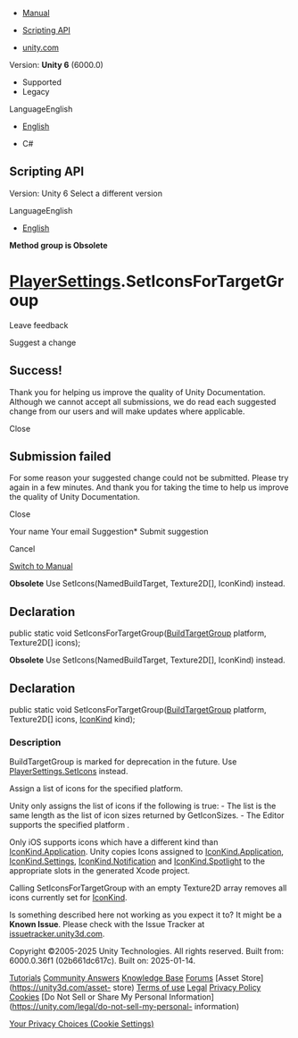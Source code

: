 [ ]()

  * [Manual](../Manual/index.html)
  * [Scripting API](../ScriptReference/index.html)

  * [unity.com](https://unity.com/)

Version: **Unity 6** (6000.0)

  * Supported
  * Legacy

LanguageEnglish

  * [English]()

  * C#

[ ](https://docs.unity3d.com)

## Scripting API

Version: Unity 6 Select a different version

LanguageEnglish

  * [English]()

**Method group is Obsolete**  

#  [PlayerSettings](PlayerSettings.html).SetIconsForTargetGroup

Leave feedback

Suggest a change

## Success!

Thank you for helping us improve the quality of Unity Documentation. Although
we cannot accept all submissions, we do read each suggested change from our
users and will make updates where applicable.

Close

## Submission failed

For some reason your suggested change could not be submitted. Please <a>try
again</a> in a few minutes. And thank you for taking the time to help us
improve the quality of Unity Documentation.

Close

Your name Your email Suggestion* Submit suggestion

Cancel

[Switch to Manual](../Manual/class-PlayerSettings.html "Go to PlayerSettings
Component in the Manual")

**Obsolete** Use SetIcons(NamedBuildTarget, Texture2D[], IconKind) instead.

## Declaration

public static void
SetIconsForTargetGroup([BuildTargetGroup](BuildTargetGroup.html) platform,
Texture2D[] icons);

**Obsolete** Use SetIcons(NamedBuildTarget, Texture2D[], IconKind) instead.

## Declaration

public static void
SetIconsForTargetGroup([BuildTargetGroup](BuildTargetGroup.html) platform,
Texture2D[] icons, [IconKind](IconKind.html) kind);

### Description

BuildTargetGroup is marked for deprecation in the future. Use
[PlayerSettings.SetIcons](PlayerSettings.SetIcons.html) instead.

Assign a list of icons for the specified platform.  
  
Unity only assigns the list of icons if the following is true: \- The list is
the same length as the list of icon sizes returned by GetIconSizes. \- The
Editor supports the specified platform .  
  
Only iOS supports icons which have a different kind than
[IconKind.Application](IconKind.Application.html). Unity copies Icons assigned
to [IconKind.Application](IconKind.Application.html),
[IconKind.Settings](IconKind.Settings.html),
[IconKind.Notification](IconKind.Notification.html) and
[IconKind.Spotlight](IconKind.Spotlight.html) to the appropriate slots in the
generated Xcode project.  
  
Calling SetIconsForTargetGroup with an empty Texture2D array removes all icons
currently set for [IconKind](IconKind.html).

Is something described here not working as you expect it to? It might be a
**Known Issue**. Please check with the Issue Tracker at
[issuetracker.unity3d.com](https://issuetracker.unity3d.com).

Copyright ©2005-2025 Unity Technologies. All rights reserved. Built from:
6000.0.36f1 (02b661dc617c). Built on: 2025-01-14.

[Tutorials](https://unity3d.com/learn) [Community
Answers](https://answers.unity3d.com) [Knowledge
Base](https://support.unity3d.com/hc/en-us)
[Forums](https://forum.unity3d.com) [Asset Store](https://unity3d.com/asset-
store) [Terms of use](https://docs.unity3d.com/Manual/TermsOfUse.html)
[Legal](https://unity.com/legal) [Privacy
Policy](https://unity.com/legal/privacy-policy)
[Cookies](https://unity.com/legal/cookie-policy) [Do Not Sell or Share My
Personal Information](https://unity.com/legal/do-not-sell-my-personal-
information)

[Your Privacy Choices (Cookie Settings)](javascript:void\(0\);)

